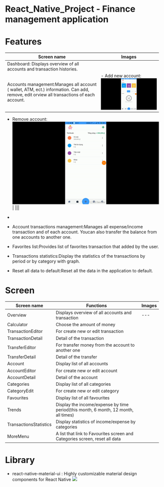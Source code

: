 # React_Native_Project - Finance management application

# Features

|Screen name | Images|
|---|---|
|Dashboard: Displays overview of all accounts and transaction histories.||
|Accounts management:Manages all account ( wallet, ATM, ect.) information. Can add, remove, edit orview all transactions of each account.|- Add new account: ![](https://raw.githubusercontent.com/anqck/React_Native_Project/ReadmeUpdate/readme/AddAccount.gif)
- Remove account:
![](https://raw.githubusercontent.com/anqck/React_Native_Project/ReadmeUpdate/readme/RemoveAccount.gif)|
|||


- 

- Account transactions management:Manages all expense/income transaction and of each account. Youcan also transfer the balance from one accounts to another one.
- Favorites list:Provides list of favorites transaction that added by the user.
- Transactions statistics:Display the statistics of the transactions by period or by category with graph.
- Reset all data to default:Reset all the data in the application to default.

# Screen
|Screen name | Functions | Images|
|---|---|---|
|Overview|Displays overview of all accounts and transaction|---|
|Calculator|Choose the amount of money||
|TransactionEditor| For create new or edit transaction||
|TransactionDetail|Detail of the transaction||
|TransferEditor| For transfer money from the account to another one||
|TransferDetail|Detail of the transfer||
|Account| Display list of all accounts||
|AccountEditor|For create new or edit account||
|AccountDetail|Detail of the account||
|Categories| Display list of all categories||
|CategoryEdit|For create new or edit category||
|Favourites|Display list of all favourites||
|Trends| Display the income/expense by time period(this month, 6 month, 12 month, all times)||
|TransactionsStatistics| Display statistics of income/expense by categories||
|MoreMenu|A list that link to Favourites screen and Categories screen, reset all data||

# Library
 - react-native-material-ui : Highly customizable material design components for React Native
  ![](https://cdn-images-1.medium.com/max/2000/1*c4LrPZvMIgIZntDPfYDKFA.png)



